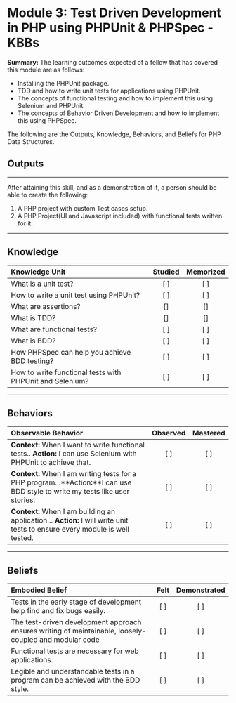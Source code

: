 # Module 3: Test Driven Development in PHP using PHPUnit &  PHPSpec - KBBs

**Summary:**
The learning outcomes expected of a fellow that has covered this module are as follows:
- Installing the PHPUnit package.
- TDD and how to write unit tests for applications using PHPUnit.
- The concepts of functional testing and how to implement this using Selenium and PHPUnit.
- The concepts of Behavior Driven Development and how to implement this using PHPSpec.

The following are the Outputs, Knowledge, Behaviors, and Beliefs for PHP Data Structures.

## **Outputs**
----------
After attaining this skill, and as a demonstration of it, a person should be able to create the following:

1. A PHP project with custom Test cases setup.
2. A PHP Project(UI and Javascript included) with functional tests written for it.


----------
## **Knowledge**


| Knowledge Unit   |      Studied      | Memorized |
|:-------------|:------------------:|:--------:|
| What is a unit test?| [ ] | [ ] |
| How to write a unit test using PHPUnit? | [ ] | [ ] |
| What are assertions? | [] | [] |
| What is TDD? | [] | [] |
| What are functional tests?| [ ] | [ ] |
| What is BDD? | [ ] | [ ] |
| How PHPSpec can help you achieve BDD testing?| [ ] | [ ] |
| How to write functional tests with PHPUnit and Selenium?| [ ] | [ ] |


----------


## **Behaviors**

| Observable Behavior   |      Observed      | Mastered |
|:-------------|:------------------:|:--------:|
| **Context:**  When I want to write functional tests.. **Action:**  I can use Selenium with PHPUnit to achieve that.| [ ] | [ ]  |
| **Context:**  When I am writing tests for a PHP program...**Action:**I can use BDD style to write my tests like user stories.|   [ ]   |   [ ] |
| **Context:** When I am building an application... **Action:**  I will write unit tests to ensure every module is well tested. |   [ ]   |   [ ] |


----------


## **Beliefs**


| Embodied Belief   |      Felt      | Demonstrated |
|:-------------|:------------------:|:--------:|
| Tests in the early stage of development help find and fix bugs easily.| [ ] | [ ]  |
| The test-driven development approach ensures writing of maintainable, loosely-coupled and modular code |   [ ]   |   [ ] |
| Functional tests are necessary for web applications.|   [ ]   |   [ ] |
| Legible and understandable tests in a program can be achieved with the BDD style. |   [ ]   |   [ ] |

